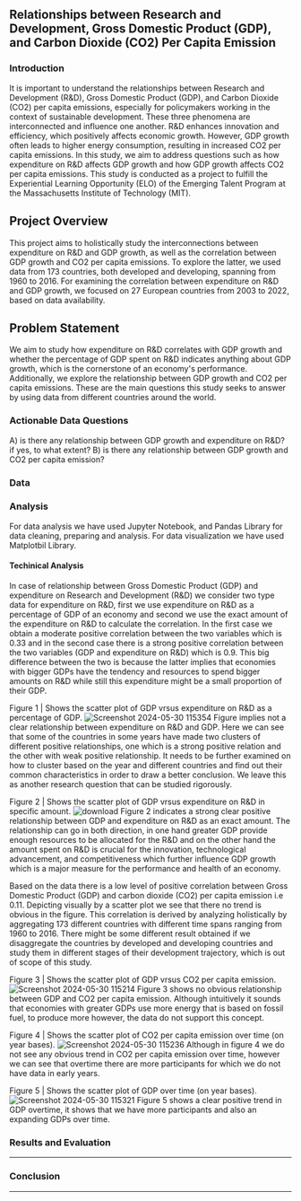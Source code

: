 ## Relationships between Research and Development, Gross Domestic Product (GDP), and Carbon Dioxide (CO2) Per Capita Emission

### Introduction

It is important to understand the relationships between Research and Development (R&D), Gross Domestic Product (GDP), and Carbon Dioxide (CO2) per capita emissions, especially for policymakers working in the context of sustainable development. These three phenomena are interconnected and influence one another. R&D enhances innovation and efficiency, which positively affects economic growth. However, GDP growth often leads to higher energy consumption, resulting in increased CO2 per capita emissions. In this study, we aim to address questions such as how expenditure on R&D affects GDP growth and how GDP growth affects CO2 per capita emissions. This study is conducted as a project to fulfill the Experiential Learning Opportunity (ELO) of the Emerging Talent Program at the Massachusetts Institute of Technology (MIT).

## Project Overview

This project aims to holistically study the interconnections between expenditure on R&D and GDP growth, as well as the correlation between GDP growth and CO2 per capita emissions. To explore the latter, we used data from 173 countries, both developed and developing, spanning from 1960 to 2016. For examining the correlation between expenditure on R&D and GDP growth, we focused on 27 European countries from 2003 to 2022, based on data availability.

## Problem Statement

We aim to study how expenditure on R&D correlates with GDP growth and whether the percentage of GDP spent on R&D indicates anything about GDP growth, which is the cornerstone of an economy's performance. Additionally, we explore the relationship between GDP growth and CO2 per capita emissions. These are the main questions this study seeks to answer by using data from different countries around the world.

### Actionable Data Questions
A) is there any relationship between GDP growth and expenditure on R&D? if yes, to what extent? B) is there any relationship between GDP growth and CO2 per capita emission? 

### Data

### Analysis
For data analysis we have used Jupyter Notebook, and Pandas Library for data cleaning, preparing and analysis. For data visualization we have used Matplotbil Library.  
#### Techinical Analysis
In case of relationship between Gross Domestic Product (GDP) and expenditure on Research and Development (R&D) we consider two type data for expenditure on R&D, first we use expenditure on R&D as a percentage of GDP of an economy and second we use the exact amount of the expenditure on R&D to calculate the correlation. In the first case we obtain a moderate positive correlation between the two variables which is 0.33 and in the second case there is a strong positive correlation between the two variables (GDP and expenditure on R&D) which is 0.9. This big difference between the two is because the latter implies that economies with bigger GDPs have the tendency and resources to spend bigger amounts on R&D while still this expenditure might be a small proportion of their GDP. 

Figure 1 | Shows the scatter plot of GDP vrsus expenditure on R&D as a percentage of GDP. 
![Screenshot 2024-05-30 115354](https://github.com/dhossainali/MIT_ELO_Capstone_Project-/assets/147745327/dc9e2d4e-b3ae-4d40-a184-32793b11db77)
Figure implies not a clear relationship between expenditure on R&D and GDP. Here we can see that some of the countries in some years have made two clusters of different positive relationships, one which is a strong positive relation and the other with weak positive relationship. It needs to be further examined on how to cluster based on the year and different countries and find out their common characteristics in order to draw a better conclusion. 
We leave this as another research question that can be studied rigorously. 

Figure 2 | Shows the scatter plot of GDP vrsus expenditure on R&D in specific amount. 
![download](https://github.com/dhossainali/MIT_ELO_Capstone_Project-/assets/147745327/b1099ae2-b9c4-464e-b991-fee344d1198c)
Figure 2 indicates a strong clear positive relationship between GDP and expenditure on R&D as an exact amount. The relationship can go in both direction, in one hand greater GDP provide enough resources to be allocated for the R&D and on the other hand the amount spent on R&D is crucial for the innovation, technological advancement, and competitiveness which further influence GDP growth which is a major measure for the performance and health of an economy.   

Based on the data  there is a low level of positive correlation between Gross Domestic Product (GDP) and carbon dioxide (CO2) per capita emission i.e 0.11. Depicting visually by a scatter plot we see that there no trend is obvious in the figure.   This correlation is derived  by analyzing holistically by aggregating 173 different countries with different time spans ranging from 1960 to 2016. There might be some different result obtained if we disaggregate the countries by developed and developing countries and study them in different stages of their development trajectory, which is out of scope of this study. 

Figure 3 | Shows the scatter plot of GDP vrsus CO2 per capita emission. 
![Screenshot 2024-05-30 115214](https://github.com/dhossainali/MIT_ELO_Capstone_Project-/assets/147745327/6dfdd54c-9a78-461d-8699-f523b700810b)
Figure 3 shows no obvious relationship between GDP and CO2 per capita emission. Although intuitively it sounds that economies with greater GDPs use more energy that is based on fossil fuel, to produce more however, the data do not support this concept. 

Figure 4 | Shows the scatter plot of CO2 per capita emission over time (on year bases). 
![Screenshot 2024-05-30 115236](https://github.com/dhossainali/MIT_ELO_Capstone_Project-/assets/147745327/4e5ac496-b54d-45dd-b296-e7873c7ddca0)
Although in figure 4 we do not see any obvious trend in CO2 per capita emission over time, however we can see that overtime there are more participants for which we do not have data in early years.  

Figure 5 | Shows the scatter plot of GDP over time (on year bases).
![Screenshot 2024-05-30 115321](https://github.com/dhossainali/MIT_ELO_Capstone_Project-/assets/147745327/b84ca4dd-41ce-4678-b6be-6ba17745279b)
Figure 5 shows a clear positive trend in GDP overtime, it shows that we have more participants and also an expanding GDPs over time. 

### Results and Evaluation



---

### Conclusion


---


